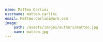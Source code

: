 ```yaml
---
name: Matteo Carlini
username: matteo.carlini
email: Matteo.Carlini@arm.com
image:
    path: /assets/images/authors/matteo.jpg
    name: matteo.jpg
---
```

